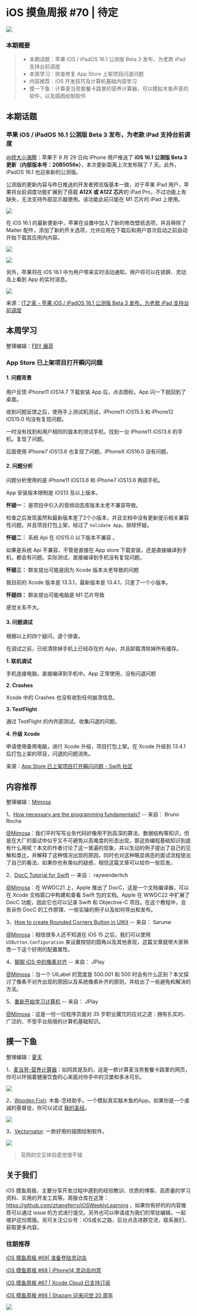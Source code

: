 # iOS 摸鱼周报 #70 | 待定

![](https://cdn.zhangferry.com/Images/moyu_weekly_cover.jpeg)

### 本期概要

> * 本期话题：苹果 iOS / iPadOS 16.1 公测版 Beta 3 发布，为老款 iPad 支持台前调度
> * 本周学习：排查修复 App Store 上架项目闪退问题
> * 内容推荐：iOS 开发技巧及计算机基础内容学习
> * 摸一下鱼：计算麦当劳套餐卡路里的营养计算器，可以模拟木鱼声音的软件，以及插图绘制软件

## 本期话题

### 苹果 iOS / iPadOS 16.1 公测版 Beta 3 发布，为老款 iPad 支持台前调度

[@师大小海腾](https://juejin.cn/user/782508012091645/posts)：苹果于 9 月 29 日向 iPhone 用户推送了 **iOS 16.1 公测版 Beta 3 更新（内部版本号：20B5056e）**，本次更新距离上次发布隔了 7 天。此外，iPadOS 16.1 也迎来新的公测版。

公测版的更新内容与昨日推送的开发者预览版基本一致，对于苹果 iPad 用户，苹果将台前调度功能扩展到了搭载 **A12X 或 A12Z 芯片**的 iPad Pro，不过功能上有缺失，无法支持外部显示器使用。该功能此前只能在 M1 芯片的 iPad 上使用。

![](https://cdn.zhangferry.com/Images/20220929212647.png)

在 iOS 16.1 的最新更新中，苹果在设置中加入了新的修改壁纸选项，并且移除了 Matter 配件，添加了新的开关选项，允许应用在下载后和用户首次启动之前自动开始下载其应用内内容。

![](https://cdn.zhangferry.com/Images/20220929212708.png)

![](https://cdn.zhangferry.com/Images/20220929212719.png)

另外，苹果将在 iOS 16.1 中为用户带来实时活动通知，用户将可以在锁屏、灵动岛上看到 App 的实时消息。

![](https://cdn.zhangferry.com/Images/20220929212740.png)

来源：[IT之家 - 苹果 iOS / iPadOS 16.1 公测版 Beta 3 发布，为老款 iPad 支持台前调度](https://m.ithome.com/html/643916.htm "IT之家 - 苹果 iOS / iPadOS 16.1 公测版 Beta 3 发布，为老款 iPad 支持台前调度")

## 本周学习

整理编辑：[FBY 展菲](https://github.com/fanbaoying)

### App Store 已上架项目打开瞬闪问题

#### 1. 问题背景

用户反馈 iPhone11 iOS14.7 下载安装 App 后，点击图标，App 闪一下就回到了桌面。

收到问题反馈之后，使用手上测试机测试，iPhone11 iOS15.5 和 iPhone12 iOS15.0 均没有复现问题。

一时没有找到和用户相同的版本的测试手机，找到一台 iPhone11 iOS13.6 的手机。复现了问题。

后面使用 iPhone7 iOS13.6 也复现了问题。iPhoneX iOS16.0 没有问题。

#### 2. 问题分析

问题分析使用的是 iPhone11 iOS13.6 和 iPhone7 iOS13.6 两部手机。

App 安装版本限制是 iOS13 及以上版本。

**怀疑一：** 是项目中引入的音频动态库版本太老不兼容导致。

检查之后发现虽然和最新版本差了2个小版本，并且文档中没有更新提示相关兼容性问题。并且项目打包上架，经过了 `Validate App`。排除怀疑。

**怀疑二：** 系统 Api 在 iOS15.0 以下版本不兼容 。

如果是系统 Api 不兼容，不管是直接在 App store 下载安装，还是直接编译到手机，都会有问题。实际测试，直接编译到手机没有复现问题。

**怀疑三：** 群友提出可能是因为 Xcode 版本太老导致的问题

我目前的 Xcode 版本是 13.3.1，最新版本是 13.4.1，只差了一个小版本。

**怀疑四：** 群友提出可能电脑是 M1 芯片导致

感觉关系不大。

#### 3. 问题调试

根据以上的四个疑问，逐个排查。

在调试之前，已经清除掉手机上已经存在的 App，并且卸载清除掉所有缓存。

**1. 联机调试**

手机连接电脑，直接编译到手机中。App 正常使用，没有闪退问题

**2. Crashes**

Xcode 中的 Crashes 也没有收到任何崩溃信息。

**3. TestFlight**

通过 TestFlight 的内外部测试，收集闪退的问题。

**4. 升级 Xcode**

申请使用备用电脑，进行 Xcode 升级，项目打包上架。在 Xcode 升级到 13.4.1 后打包上架的项目，闪退的问题消失。


来源：[App Store 已上架项目打开瞬闪问题 - Swift 社区](https://mp.weixin.qq.com/s/QOB5alijsV5Gg8pi4lg03g "App Store 已上架项目打开瞬闪问题 - Swift 社区")

## 内容推荐

整理编辑：[Mimosa](https://juejin.cn/user/1433418892590136)

1、[How necessary are the programming fundamentals?](https://swiftrocks.com/how-necessary-are-the-programming-fundamentals "How necessary are the programming fundamentals?") -- 来自： Bruno Rocha

[@Mimosa](https://juejin.cn/user/1433418892590136)：我们平时写写业务代码好像用不到高深的算法、数据结构等知识，但是在大厂的面试中似乎又不可避免以高难度的形态出现，那这些编程基础知识到底有什么用呢？本文的作者讨论了这一普遍的现象，并以生动的例子提出了自己的见解和类比，并解释了这种情况出现的原因，同时也对这种略显病态的面试流程提出了自己的看法，如果你也有类似的疑惑，相信这篇文章可以给你一些启发。

2、[DocC Tutorial for Swift](https://www.raywenderlich.com/34919511-docc-tutorial-for-swift-getting-started "DocC Tutorial for Swift") -- 来自： raywenderlich

[@Mimosa](https://juejin.cn/user/1433418892590136)：在 WWDC21 上，Apple 推出了 DocC，这是一个文档编译器，可以在 Xcode 文档窗口中构建和查看 Swift 包的文档。Apple 在 WWDC22 中扩展了 DocC 功能，因此它也可以记录 Swift 和 Objective-C 项目。在这个教程中，会告诉你 DocC 的工作原理、一些实操的例子以及如何导出和发布。

3、[How to create Rounded Corners Button in UIKit](https://sarunw.com/posts/uikit-rounded-corners-button/ "How to create Rounded Corners Button in UIKit") -- 来自： Sarunw

[@Mimosa](https://juejin.cn/user/1433418892590136)：相信很多人还不知道在 iOS 15 之后，我们可以使用 `UIButton.Configuration` 来设置按钮的圆角以及其他表现，这篇文章就带大家熟悉一下这个好用的配置属性。

4、[聊聊 iOS 中的像素对齐](https://juejin.cn/post/7124658703088910350 "聊聊 iOS 中的像素对齐") -- 来自： JPlay

[@Mimosa](https://juejin.cn/user/1433418892590136)：当一个 UILabel 的宽度是 500.001 和 500 时会有什么区别？本文探讨了像素不对齐出现的原因以及系统像素补齐的原则，并给出了一些避免和解决的方法。

5、[重新开始学习计算机](https://juejin.cn/post/7124660156612214814 "重新开始学习计算机") -- 来自： JPlay

[@Mimosa](https://juejin.cn/user/1433418892590136)：这是一份一位程序员面对 35 岁职业魔咒的应对之道：拥有扎实的、广泛的、不受平台局限的计算机基础知识。


## 摸一下鱼

整理编辑：[夏天](https://juejin.cn/user/3298190611456638)

1、[麦当劳-营养计算器](https://www.mcdonalds.com.cn/nutrition_calculator)：如同其提及的，这是一款计算麦当劳套餐卡路里的网页，你可以怀揣着健康饮食的心来面对你手中的汉堡和多冰可乐。

![](https://cdn.zhangferry.com/Images/nutrition_calculator.png)

2、[Wooden Fish](https://apps.apple.com/app/id1522144157): 木鱼-念经助手。一个模拟真实敲木鱼的App。如果你是一个虔诚的基督徒，你可以试试 [我的圣经](https://apps.apple.com/cn/app/my-holy-rosary-%E6%88%91%E7%9A%84%E5%9C%A3%E7%BB%8F-%E6%9C%89%E5%A3%B0%E8%AF%BB%E7%89%A9/id1188342937?mt=12)。

![](https://cdn.zhangferry.com/Images/wooden_fish.png)

3、[Vectornator](https://www.vectornator.io): 一款好用的插图绘制软件。

![](https://cdn.zhangferry.com/Images/vectornator.png)

> 官网的交互体验感觉很不错

## 关于我们

iOS 摸鱼周报，主要分享开发过程中遇到的经验教训、优质的博客、高质量的学习资料、实用的开发工具等。周报仓库在这里：https://github.com/zhangferry/iOSWeeklyLearning ，如果你有好的的内容推荐可以通过 issue 的方式进行提交。另外也可以申请成为我们的常驻编辑，一起维护这份周报。另可关注公众号：iOS成长之路，后台点击进群交流，联系我们，获取更多内容。

### 往期推荐

[iOS 摸鱼周报 #69| 准备登陆灵动岛](https://mp.weixin.qq.com/s/Miy8xsHYHHSXsl5NtxswQA)

[iOS 摸鱼周报 #68 |  iPhone14 灵动岛创意](https://mp.weixin.qq.com/s/YNukagI-VTOsIkhlYM6dEQ)

[iOS 摸鱼周报 #67 | Xcode Cloud 已支持订阅](https://mp.weixin.qq.com/s/8H7YnrVTubKvVnYJBXcF_A)

[iOS 摸鱼周报 #66 | Shazam 迎来问世 20 周年](https://mp.weixin.qq.com/s/5chb-a9u7VMdLis1FG6B6Q)

![](https://cdn.zhangferry.com/Images/WechatIMG384.jpeg)
